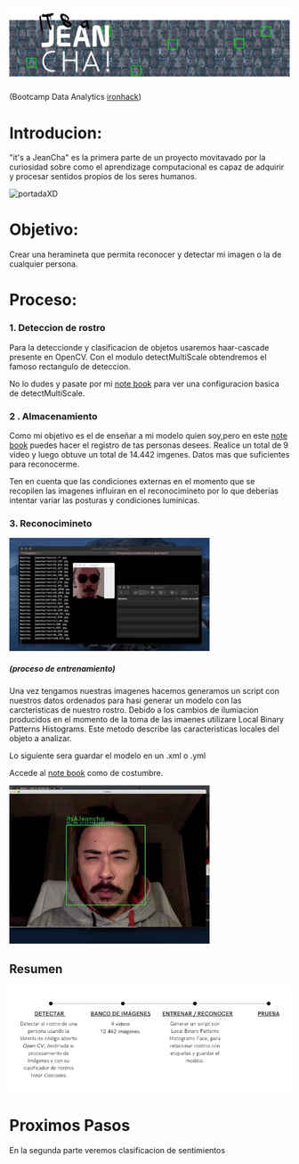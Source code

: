 
![portadas](portadas/banner2.png)



(Bootcamp Data Analytics [ironhack](https://www.ironhack.com/es))

# Introducion:

"it's a JeanCha" es la primera parte de un proyecto movitavado por la curiosidad sobre como el aprendizage computacional es capaz de adquirir y procesar sentidos propios de los seres humanos. 


![portadaXD](https://github.com/yamadajc/its-a-jeancha/blob/main/images/portadaXD.gif)

# Objetivo: 

Crear una heramineta que permita reconocer y detectar mi imagen o la de cualquier persona.

# Proceso:

### 1. Deteccion de rostro 
Para la deteccionde y clasificacion de objetos usaremos haar-cascade presente en OpenCV. Con el modulo detectMultiScale obtendremos el famoso rectangulo de deteccion. 

No lo dudes y pasate por mi [note book](https://github.com/yamadajc/its-a-jeancha/blob/main/notebook/Deteccion_caras.ipynb) para ver una configuracion basica de detectMultiScale.

### 2 . Almacenamiento
Como mi objetivo es el de enseñar a mi modelo quien soy,pero en este [note book](https://github.com/yamadajc/its-a-jeancha/blob/main/notebook/new_scan.ipynb) puedes hacer el registro de tas personas desees. Realice un total de 9 video y luego obtuve un total de 14.442 imgenes. Datos mas que suficientes para reconocerme. 

Ten en cuenta que las condiciones externas en el momento que se recopilen las imagenes influiran en el reconocimineto por lo que deberias intentar variar las posturas y condiciones luminicas. 

### 3. Reconocimineto 

![model](portadas/model.GIF)
##### (proceso de entrenamiento)

Una vez tengamos nuestras imagenes hacemos generamos un script con nuestros datos ordenados para hasi generar un modelo con las carcteristicas de nuestro rostro. Debido a los cambios de ilumiacion producidos en el momento de la toma de las imaenes utilizare Local Binary Patterns Histograms. Este metodo describe las caracteristicas locales del objeto a analizar. 

Lo siguiente sera guardar el modelo en un .xml o .yml

Accede al [note book](https://github.com/yamadajc/its-a-jeancha/blob/main/notebook/entrenamiento_personas.ipynb) como de costumbre.

![jeancha](portadas/Jeancha.GIF)






## Resumen 
![resumen](portadas/resumen.png)




# Proximos Pasos
En la segunda parte veremos clasificacion de sentimientos 



